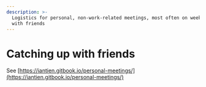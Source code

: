 ```yaml
---
description: >-
  Logistics for personal, non-work-related meetings, most often on weekends,
  with friends
---
```


# Catching up with friends

See [https://iantien.gitbook.io/personal-meetings/](https://iantien.gitbook.io/personal-meetings/)





